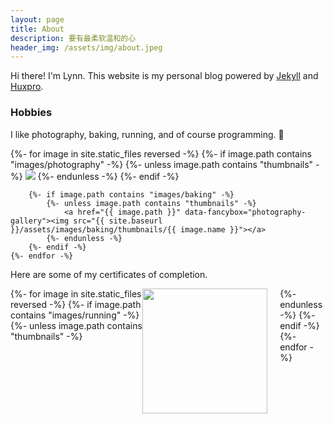 ```yaml
---
layout: page
title: About
description: 要有最柔软温和的心
header_img: /assets/img/about.jpeg
---
```


Hi there! I'm Lynn. This website is my personal blog powered by [Jekyll](https://jekyllrb.com/) and [Huxpro](https://github.com/lynn9388/huxpro).

### Hobbies

I like photography, baking, running, and of course programming. 🙂

<div id="photography-container">
    {%- for image in site.static_files reversed -%}
        {%- if image.path contains "images/photography" -%}
            {%- unless image.path contains "thumbnails" -%}
    <a href="{{ image.path }}" data-fancybox="photography-gallery"><img src="{{ site.baseurl }}/assets/images/photography/thumbnails/{{ image.name }}"></a>
            {%- endunless -%}
        {%- endif -%}

        {%- if image.path contains "images/baking" -%}
            {%- unless image.path contains "thumbnails" -%}
                <a href="{{ image.path }}" data-fancybox="photography-gallery"><img src="{{ site.baseurl }}/assets/images/baking/thumbnails/{{ image.name }}"></a>
            {%- endunless -%}
        {%- endif -%}
    {%- endfor -%}
</div>

Here are some of my certificates of completion.

<div style="display: flex; flex-wrap: nowrap; overflow-x: auto">
    {%- for image in site.static_files reversed -%}
        {%- if image.path contains "images/running" -%}
            {%- unless image.path contains "thumbnails" -%}
    <div style="flex: 0 0 auto; padding-right: 20px">
        <a href="{{ image.path }}" data-fancybox="running-gallery"><img src="{{ site.baseurl }}/assets/images/running/thumbnails/{{ image.name }}" height="200"/></a>
    </div>
            {%- endunless -%}
        {%- endif -%}
    {%- endfor -%}
</div>

<!-- jQuery -->
<script src="https://cdnjs.cloudflare.com/ajax/libs/jquery/3.5.1/jquery.min.js" integrity="sha512-bLT0Qm9VnAYZDflyKcBaQ2gg0hSYNQrJ8RilYldYQ1FxQYoCLtUjuuRuZo+fjqhx/qtq/1itJ0C2ejDxltZVFg==" crossorigin="anonymous"></script>

<!-- Support for fancybox https://github.com/fancyapps/fancybox -->
<link rel="stylesheet" href="https://cdnjs.cloudflare.com/ajax/libs/fancybox/3.5.7/jquery.fancybox.min.css" integrity="sha512-H9jrZiiopUdsLpg94A333EfumgUBpO9MdbxStdeITo+KEIMaNfHNvwyjjDJb+ERPaRS6DpyRlKbvPUasNItRyw==" crossorigin="anonymous" />
<script src="https://cdnjs.cloudflare.com/ajax/libs/fancybox/3.5.7/jquery.fancybox.min.js" integrity="sha512-uURl+ZXMBrF4AwGaWmEetzrd+J5/8NRkWAvJx5sbPSSuOb0bZLqf+tOzniObO00BjHa/dD7gub9oCGMLPQHtQA==" crossorigin="anonymous"></script>

<script>
    window.onresize = function() {
        var containerWidth = $("#photography-container").width();
        var imageWidth = containerWidth / Math.ceil(containerWidth / 80);
        $("#photography-container").find("img").each(function(i, image) {
            image.width = imageWidth;
        });
    };

    $('[data-fancybox="photography-gallery"], [data-fancybox="running-gallery"]').fancybox({
        arrows: false,
        transitionEffect: "slide",
        buttons : [],
        thumbs : {}
    });
</script>

